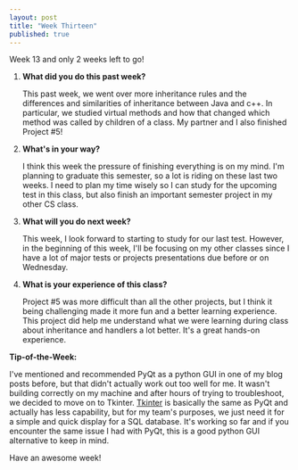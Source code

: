 ```yaml
---
layout: post
title: "Week Thirteen"
published: true
---
```

Week 13 and only 2 weeks left to go!

1. **What did you do this past week?**

	This past week, we went over more inheritance rules and the differences and similarities of inheritance between Java and c++. In particular, we studied virtual methods and how that changed which method was called by children of a class. My partner and I also finished Project #5!
  
2. **What's in your way?**
	
	I think this week the pressure of finishing everything is on my mind. I'm planning to graduate this semester, so a lot is riding on these last two weeks. I need to plan my time wisely so I can study for the upcoming test in this class, but also finish an important semester project in my other CS class.
  
3. **What will you do next week?**
	
	This week, I look forward to starting to study for our last test. However, in the beginning of this week, I'll be focusing on my other classes since I have a lot of major tests or projects presentations due before or on Wednesday.
  
4. **What is your experience of this class?**
	
	Project #5 was more difficult than all the other projects, but I think it being challenging made it more fun and a better learning experience. This project did help me understand what we were learning during class about inheritance and handlers a lot better. It's a great hands-on experience. 
	
**Tip-of-the-Week:**

I've mentioned and recommended PyQt as a python GUI in one of my blog posts before, but that didn't actually work out too well for me. It wasn't building correctly on my machine and after hours of trying to troubleshoot, we decided to move on to Tkinter. [Tkinter](https://www.python.org/download/mac/tcltk/) is basically the same as PyQt and actually has less capability, but for my team's purposes, we just need it for a simple and quick display for a SQL database. It's working so far and if you encounter the same issue I had with PyQt, this is a good python GUI alternative to keep in mind.

Have an awesome week!
